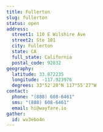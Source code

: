 ```yaml
---
title: Fullerton
slug: fullerton
status: open
address:
  street1: 110 E Wilshire Ave
  street2: Ste 101
  city: Fullerton
  state: CA
  full_state: California
  postal_code: 92832
geography:
  latitude: 33.872235
  longitude: -117.923976
  degrees: 33°52'20"N 117°55'27"W
contact:
  phone: "(888) 608-6461"
  sms: "(888) 608-6461"
  email: hi@wayfare.io
gather:
  id: wv3ebo4n
---
```


